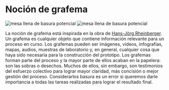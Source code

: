 # Noción de grafema #

![mesa llena de basura potencial](https://github.com/docART/documentacion/blob/recipe/prototyping/grafemas/photo5791947176467868410.jpg)
![mesa llena de basura potencial](https://github.com/docART/documentacion/blob/recipe/prototyping/grafemas/grafema.jpeg)

La noción de grafema está inspirada en la obra de [Hans-Jörg Rheinberger](https://www.mpiwg-berlin.mpg.de/en/users/rheinbg%20). Un grafema es cualquier objeto que contiene información relevante para un proceso en curso. Los grafemas pueden ser imágenes, videos, infografías, mapas, audios, muestras de laboratorio y, en general, cualquier cosa que haya sido necesaria para la construcción del prototipo. Los grafemas forman parte del proceso y la mayor parte de ellos  acaban en la papelera: son las sobras o desechos. Muchos de ellos, sin embargo, son testimonios del esfuerzo colectivo para lograr mayor claridad, más concisión o mejor gestión del proceso. Considerarlos basura es un error si queremos darle importancia a todas las tareas realizadas para lograr el resultado final. 
